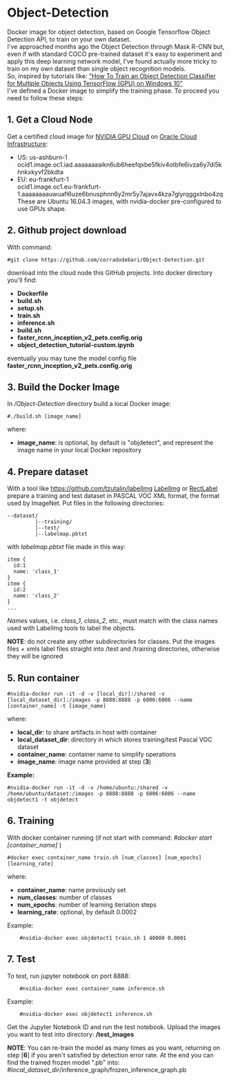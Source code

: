 # Object-Detection
Docker image for object detection, based on Google Tensorflow Object Detection API, to train on your own dataset.  
I've approached months ago the Object Detection through Mask R-CNN but, even if with standard COCO pre-trained dataset it's easy to experiment and apply this deep learning network model, I've found actually more tricky to train on my own dataset than single object recognition models.  
So, inspired by tutorials like: ["How To Train an Object Detection Classifier for Multiple Objects Using TensorFlow (GPU) on Windows 10"](https://github.com/EdjeElectronics/TensorFlow-Object-Detection-API-Tutorial-Train-Multiple-Objects-Windows-10#3-gather-and-label-pictures)  
I've defined a Docker image to simplify the training phase. 
To proceed you need to follow these steps:

## 1. Get a Cloud Node
Get a certified cloud image for [NVIDIA GPU Cloud](https://ngc.nvidia.com) on [Oracle Cloud Infrastructure](https://docs.cloud.oracle.com/iaas/Content/Compute/References/ngcimage.htm):

* US: us-ashburn-1  
ocid1.image.oc1.iad.aaaaaaaaikn6ub6heefqxbe5fkiv4otbfe6ivza6y7di5khnkxkyvf2bkdta
* EU: eu-frankfurt-1  
ocid1.image.oc1.eu-frankfurt-1.aaaaaaaauwuafl6uze6bnusphnn6y2mr5y7ajavx4kza7glyrqggxlnbo4zq  
These are Ubuntu 16.04.3 images, with nvidia-docker pre-configured to use GPUs shape.

## 2. Github project download
With command:
```
#git clone https://github.com/corradodebari/Object-Detection.git
```
download into the cloud node this GitHub projects.
Into docker directory you'll find:
* **Dockerfile**     
* **build.sh**                         
* **setup.sh**
* **train.sh**
* **inference.sh**
* **build.sh**
* **faster_rcnn_inception_v2_pets.config.orig**
* **object_detection_tutorial-custom.ipynb**

eventually you may tune the model config file **faster_rcnn_inception_v2_pets.config.orig**

## 3. Build the Docker Image
In */Object-Detection* directory build a local Docker image:
```
#./build.sh [image_name]
```
where:
* **image_name**: is optional, by default is "objdetect", and represent the image name in your local Docker repository

## 4. Prepare dataset
With a tool like https://github.com/tzutalin/labelImg [LabelImg](https://github.com/tzutalin/labelImg) or [RectLabel](https://rectlabel.com)
prepare a training and test dataset in PASCAL VOC XML format, the format used by ImageNet.
Put files in the following directories:
```
--dataset/
         |--training/
         |--test/
         |--labelmap.pbtxt
```
with *labelmap.pbtxt* file made in this way:
```
item {
  id:1
  name: 'class_1'
}
item {
  id:2
  name: 'class_2'
}
...

```
*Name*s values, i.e. *class_1*, *class_2*, etc., must match with the class names used with LabelImg tools to label the objects.

**NOTE**: do not create any other subdirectories for classes. Put the images files + xmls label files straight into /test and /training 
directories, otherwise they will be ignored

## 5. Run container
```
#nvidia-docker run -it -d -v [local_dir]:/shared -v [local_dataset_dir]:/images -p 8888:8888 -p 6006:6006 --name [container_name] -t [image_name]
```

where:  
* **local_dir**: to share artifacts in host with container   
* **local_dataset_dir**: directory in which stores training/test Pascal VOC dataset   
* **container_name**: container name to simplify operations  
* **image_name**: image name provided at step (**3**)  

**Example:**
```
#nvidia-docker run -it -d -v /home/ubuntu:/shared -v /home/ubuntu/dataset:/images -p 8888:8888 -p 6006:6006 --name objdetect1 -t objdetect
```
## 6. Training
With docker container running (if not start with command: *#docker start [container_name]* )
```
#docker exec container_name train.sh [num_classes] [num_epochs] [learning_rate] 
```
where:  
* **container_name**: name previously set   
* **num_classes**: number of classes   
* **num_epochs**: number of learning iteriation steps   
* **learning_rate**: optional, by default 0.0002  

Example:
```
    #nvidia-docker exec objdetect1 train.sh 1 40000 0.0001
```


## 7. Test
To test, run jupyter notebook on port 8888:
```
    #nvidia-docker exec container_name inference.sh
```
Example:
```
    #nvidia-docker exec objdetect1 inference.sh
```
Get the Jupyter Notebook ID and run the test notebook. Upload the images you want to test into directory: 
**/test_images**

**NOTE**:
You can re-train the model as many times as you want, returning on step [**6**] if you aren't satisfied by detection error rate. At the end you can find the trained frozen model ".pb" into:  
#*local_dataset_dir*/inference_graph/frozen_inference_graph.pb
